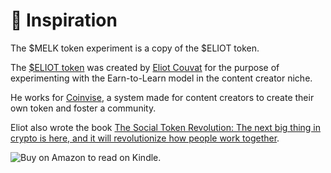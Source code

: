 # 💫 Inspiration

The $MELK token experiment is a copy of the $ELIOT token.

The [$ELIOT token](https://eliotc.substack.com/p/hello-eliot-a-community-driven-education) was created by [Eliot Couvat](https://www.eliotcouvat.com/8d57f85e978743f88d8c4f387fb47bd8) for the purpose of experimenting with the Earn-to-Learn model in the content creator niche.

He works for [Coinvise](https://www.coinvise.co/), a system made for content creators to create their own token and foster a community.

Eliot also wrote the book [The Social Token Revolution: The next big thing in crypto is here, and it will revolutionize how people work together](https://www.amazon.com.br/Social-Token-Revolution-revolutionize-together-ebook/dp/B09NGSZRBG/ref=sr_1_1?__mk_pt_BR=%C3%85M%C3%85%C5%BD%C3%95%C3%91&crid=3J8CNLBV6X3UG&keywords=The+Social+Token+Revolution&qid=1642359846&sprefix=the+social+token+revolution%2Caps%2C157&sr=8-1).

![Buy on Amazon to read on Kindle.](https://github.com/web3melk/melk-dao-docs/raw/main/.gitbook/assets/41G42PenHbL.jpg)

